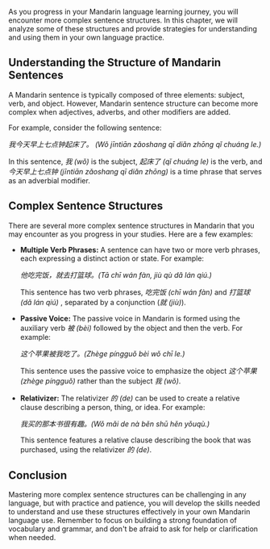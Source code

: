 
As you progress in your Mandarin language learning journey, you will encounter more complex sentence structures. In this chapter, we will analyze some of these structures and provide strategies for understanding and using them in your own language practice.

Understanding the Structure of Mandarin Sentences
-------------------------------------------------

A Mandarin sentence is typically composed of three elements: subject, verb, and object. However, Mandarin sentence structure can become more complex when adjectives, adverbs, and other modifiers are added.

For example, consider the following sentence:

*我今天早上七点钟起床了。 (Wǒ jīntiān zǎoshang qī diǎn zhōng qǐ chuáng le.)*

In this sentence, *我 (wǒ)* is the subject, *起床了 (qǐ chuáng le)* is the verb, and *今天早上七点钟 (jīntiān zǎoshang qī diǎn zhōng)* is a time phrase that serves as an adverbial modifier.

Complex Sentence Structures
---------------------------

There are several more complex sentence structures in Mandarin that you may encounter as you progress in your studies. Here are a few examples:

* **Multiple Verb Phrases:** A sentence can have two or more verb phrases, each expressing a distinct action or state. For example:

  *他吃完饭，就去打篮球。(Tā chī wán fàn, jiù qù dǎ lán qiú.)*

  This sentence has two verb phrases, *吃完饭 (chī wán fàn)* and *打篮球 (dǎ lán qiú)* , separated by a conjunction (*就 (jiù)*).
* **Passive Voice:** The passive voice in Mandarin is formed using the auxiliary verb *被 (bèi)* followed by the object and then the verb. For example:

  *这个苹果被我吃了。(Zhège píngguǒ bèi wǒ chī le.)*

  This sentence uses the passive voice to emphasize the object *这个苹果 (zhège píngguǒ)* rather than the subject *我 (wǒ)*.
* **Relativizer:** The relativizer *的 (de)* can be used to create a relative clause describing a person, thing, or idea. For example:

  *我买的那本书很有趣。(Wǒ mǎi de nà běn shū hěn yǒuqù.)*

  This sentence features a relative clause describing the book that was purchased, using the relativizer *的 (de)*.

Conclusion
----------

Mastering more complex sentence structures can be challenging in any language, but with practice and patience, you will develop the skills needed to understand and use these structures effectively in your own Mandarin language use. Remember to focus on building a strong foundation of vocabulary and grammar, and don't be afraid to ask for help or clarification when needed.
